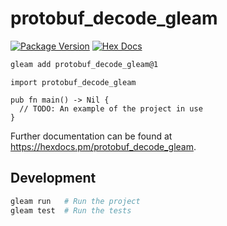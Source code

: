 # protobuf_decode_gleam

[![Package Version](https://img.shields.io/hexpm/v/protobuf_decode_gleam)](https://hex.pm/packages/protobuf_decode_gleam)
[![Hex Docs](https://img.shields.io/badge/hex-docs-ffaff3)](https://hexdocs.pm/protobuf_decode_gleam/)

```sh
gleam add protobuf_decode_gleam@1
```
```gleam
import protobuf_decode_gleam

pub fn main() -> Nil {
  // TODO: An example of the project in use
}
```

Further documentation can be found at <https://hexdocs.pm/protobuf_decode_gleam>.

## Development

```sh
gleam run   # Run the project
gleam test  # Run the tests
```
